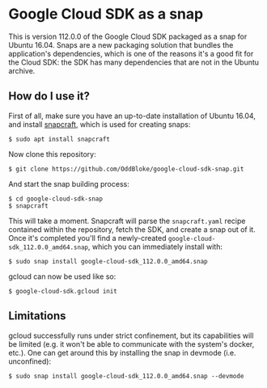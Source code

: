 # Google Cloud SDK as a snap

This is version 112.0.0 of the Google Cloud SDK packaged as a snap for Ubuntu
16.04. Snaps are a new packaging solution that bundles the application's
dependencies, which is one of the reasons it's a good fit for the Cloud SDK: the
SDK has many dependencies that are not in the Ubuntu archive.


## How do I use it?

First of all, make sure you have an up-to-date installation of Ubuntu 16.04, and
install [snapcraft][1], which is used for creating snaps:

    $ sudo apt install snapcraft

Now clone this repository:

    $ git clone https://github.com/OddBloke/google-cloud-sdk-snap.git

And start the snap building process:

    $ cd google-cloud-sdk-snap
    $ snapcraft

This will take a moment. Snapcraft will parse the `snapcraft.yaml` recipe
contained within the repository, fetch the SDK, and create a snap out of it.
Once it's completed you'll find a newly-created
`google-cloud-sdk_112.0.0_amd64.snap`, which you can immediately install with:

    $ sudo snap install google-cloud-sdk_112.0.0_amd64.snap

gcloud can now be used like so:

    $ google-cloud-sdk.gcloud init


## Limitations

gcloud successfully runs under strict confinement, but its capabilities will be
limited (e.g. it won't be able to communicate with the system's docker, etc.).
One can get around this by installing the snap in devmode (i.e. unconfined):

    $ sudo snap install google-cloud-sdk_112.0.0_amd64.snap --devmode

[1]: https://github.com/ubuntu-core/snapcraft
